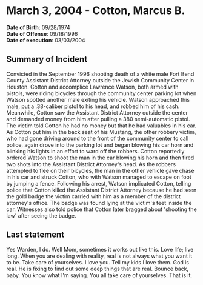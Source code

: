 # March 3, 2004 - Cotton, Marcus B.

**Date of Birth**: 09/28/1974<br/>
**Date of Offense**: 09/18/1996<br/>
**Date of execution**: 03/03/2004<br/>

## Summary of Incident
Convicted in the September 1996 shooting death of a white male Fort Bend County Assistant District Attorney outside the Jewish Community Center in Houston. Cotton and accomplice Lawrence Watson, both armed with pistols, were riding bicycles through the community center parking lot when Watson spotted another male exiting his vehicle. Watson approached this male, put a .38-caliber pistol to his head, and robbed him of his cash. Meanwhile, Cotton saw the Assistant District Attorney outside the center and demanded money from him after pulling a 380 semi-automatic pistol. The victim told Cotton he had no money but that he had valuables in his car. As Cotton put him in the back seat of his Mustang, the other robbery victim, who had gone driving around to the front of the community center to call police, again drove into the parking lot and began blowing his car horn and blinking his lights in an effort to ward off the robbers. Cotton reportedly ordered Watson to shoot the man in the car blowing his horn and then fired two shots into the Assistant District Attorney's head. As the robbers attempted to flee on their bicycles, the man in the other vehicle gave chase in his car and struck Cotton, who with Watson managed to escape on foot by jumping a fence. Following his arrest, Watson implicated Cotton, telling police that Cotton killed the Assistant District Attorney because he had seen the gold badge the victim carried with him as a member of the district attorney's office. The badge was found lying at the victim's feet inside the car. Witnesses also told police that Cotton later bragged about 'shooting the law' after seeing the badge.

## Last statement
Yes Warden, I do. Well Mom, sometimes it works out like this. Love life; live long. When you are dealing with reality, real is not always what you want it to be. Take care of yourselves. I love you. Tell my kids I love them. God is real. He is fixing to find out some deep things that are real. Bounce back, baby. You know what I'm saying. You all take care of yourselves. That is it.